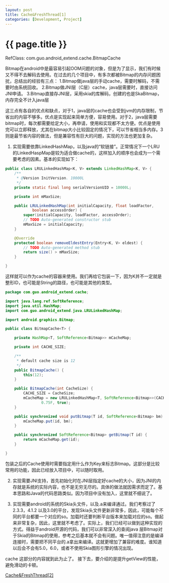 ```yaml
---
layout: post
title: Cache&FreshThread[1]
categories: [Development, Project]
---
```


{{ page.title }}
================
RefClass:
	com.guo.android_extend.cache.BitmapCache
	
Bitmap在android中是最容易引起OOM问题的对象，但是为了显示，我们有时候又不得不去解码去使用。在过去的几个项目中，有多次都被Bitmap的内存问题困扰，总结出的经验有三点：
1.Bitmap做java层的手动cache，需要时解码，不需要时由系统回收。
2.Bitmap做JNI层（C层）cache，java层需要时，直接访问JNI申请。
3.Bitmap直接存JNI层，采用skia的库解码，创建的也是SkaBitmap，内存完全不计入java层

这三点有各自的优点和缺点，对于1，java层的cache也会受到jvm的内存限制，节省出的内容不够多。优点是实现起来简单方便，容易使用。对于2，java层需要bitmap时，每次都需要给定大小，再申请，使用和实现都不太方便。优点是使用完可以立即释放，尤其在bitmap大小比较固定的情况下，可以节省相当多内存。3则是最节省内容的做法，但是兼容性有巨大的问题，实现的方法也更加复杂。

1. 实现需要依靠LinkedHashMap，以及java的“软链接”。正常情况下一个LRU的LinkedHaspMap是较为适合做cache的，这样加入的顺序也会成为一个需要考虑的因素。基本的实现如下：    

```java
public class LRULinkedHashMap<K, V> extends LinkedHashMap<K, V> {
	/**
	 * @Version InitVersion. 10000L
	 */
	private static final long serialVersionUID = 10000L;

	private int mMaxSize;

	public LRULinkedHashMap(int initialCapacity, float loadFactor,
			boolean accessOrder) {
		super(initialCapacity, loadFactor, accessOrder);
		// TODO Auto-generated constructor stub
		mMaxSize = initialCapacity;
	}

	@Override
	protected boolean removeEldestEntry(Entry<K, V> eldest) {
		// TODO Auto-generated method stub
		return size() > mMaxSize;
	}

}
```    

这样就可以作为cache的容器来使用。我们再给它包装一下，因为K并不一定就是整形ID，也可能是String的路径，也可能是其他的类型。    

```java
package com.guo.android_extend.cache;

import java.lang.ref.SoftReference;
import java.util.HashMap;
import com.guo.android_extend.java.LRULinkedHashMap;

import android.graphics.Bitmap;

public class BitmapCache<T> {

	private HashMap<T, SoftReference<Bitmap>> mCacheMap;

	private int CACHE_SIZE;

	/**
	 * default cache size is 12
	 */
	public BitmapCache() {
		this(12);
	}

	public BitmapCache(int CacheSize) {
		CACHE_SIZE = CacheSize;
		mCacheMap = new LRULinkedHashMap<T, SoftReference<Bitmap>>(CACHE_SIZE,
				0.75F, true);
	}

	public synchronized void putBitmap(T id, SoftReference<Bitmap> bm) {
		mCacheMap.put(id, bm);
	}

	public synchronized SoftReference<Bitmap> getBitmap(T id) {
		return mCacheMap.get(id);
	}

}
```    

包装之后的Cache使用时需要指定用什么作为Key来标志Bitmap。这部分是比较常用的功能，因此已经放入项目中，可以随时取用。    

2. 实现需要JNI支持，首先初始化时在JNI层指定好cache的大小，因为JNI的内存就是系统的实际内容，也不是无穷无尽的。具体的做法就因需求而定了。基本思路和Java的代码思路类似。因为项目中没有加入，这里就不细说了。

3. 实现需要android的系统的Skia头文件，以及.a来编译通过。我们考察过了2.3.3，4.1.2 以及3.0的平台，发现Skia头文件更新非常多，因此，可能每个不同的平台都要一个对应的so。加载时还要判断平台版本来加载对应的so。做起来非常复杂，因此，这里就不考虑了。实际上，我们已经可以做到这种实现的方式。得益于android开源的代码，我们可以非常深入的查阅java 层Bitmap对于Skia的Bitmap的使用，参考之后基本就不会有问题。唯一值得注意的是编译连接时，需要把不同平台的.a拿出来编译。这就更增加了兼容的难度。谁知道以后会不会有5.0，6.0，或者不使用Skia图形引擎的情况出现。

cache 这部分的内容就到此为止了。
接下去，要介绍的是提升getView的性能，避免滑动的卡顿。    

[Cache&FreshThread[2]](http://gqjjqg.github.io/development/project/2014/06/29/CacheThread2.html)    

